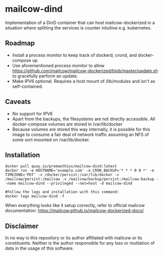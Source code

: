# mailcow-dind
Implementation of a DinD container that can host mailcow-dockerized in a situation where splitting the services is counter intuitive e.g. kubernetes.

## Roadmap
* Install a process monitor to keep track of dockerd, crond, and docker-compose up
* Use aforementioned process monitor to allow https://github.com/mailcow/mailcow-dockerized/blob/master/update.sh to gracefully perform an update.
* Make IPV6 optional. Requires a host mount of /lib/modules and isn't as self-contained.

## Caveats
* No support for IPV6
* Apart from the backups, the filesystems are not directly accessible. All docker-compose volumes are stored in /var/lib/docker
* Because volumes are stored this way internally, it is possible for this image to consume a fair deal of network traffic assuming an NFS of some sort mounted on /var/lib/docker.

## Installation

```
docker pull quay.io/promaethius/mailcow-dind:latest
docker run -e HOSTNAME='example.com' -e CRON_BACKUP='* * * 0 0 *' -e TIMEZONE='PDT' -v /docker/persist:/var/lib/docker -v /mailcow/persist:/mailcow -v /mailcow/backup/persist:/mailcow-backup --name mailcow-dind --privileged --net=host -d mailcow-dind

#Follow the logs and installation with this command:
docker logs mailcow-dind -f
```

When everything looks like it setup correctly, refer to official mailcow documentation: https://mailcow.github.io/mailcow-dockerized-docs/

## Disclaimer
In no way is this repository or its author affiliated with mailcow or its constituents. Neither is the author responsible for any loss or mutilation of data in the usage of this software.
